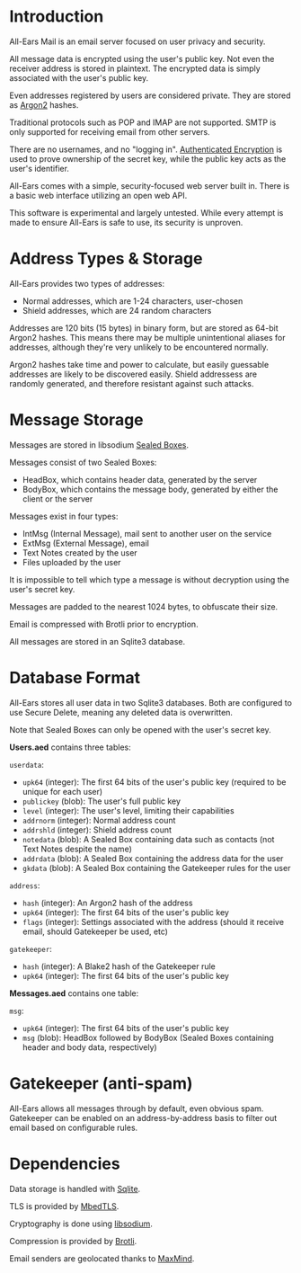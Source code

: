 Introduction
====

All-Ears Mail is an email server focused on user privacy and security.

All message data is encrypted using the user's public key. Not even the receiver address is stored in plaintext. The encrypted data is simply associated with the user's public key.

Even addresses registered by users are considered private. They are stored as [Argon2](https://en.wikipedia.org/wiki/Argon2) hashes.

Traditional protocols such as POP and IMAP are not supported. SMTP is only supported for receiving email from other servers.

There are no usernames, and no "logging in". [Authenticated Encryption](https://en.wikipedia.org/wiki/Authenticated_encryption) is used to prove ownership of the secret key, while the public key acts as the user's identifier.

All-Ears comes with a simple, security-focused web server built in. There is a basic web interface utilizing an open web API.

This software is experimental and largely untested. While every attempt is made to ensure All-Ears is safe to use, its security is unproven.

Address Types & Storage
====

All-Ears provides two types of addresses:
* Normal addresses, which are 1-24 characters, user-chosen
* Shield addresses, which are 24 random characters

Addresses are 120 bits (15 bytes) in binary form, but are stored as 64-bit Argon2 hashes. This means there may be multiple unintentional aliases for addresses, although they're very unlikely to be encountered normally.

Argon2 hashes take time and power to calculate, but easily guessable addresses are likely to be discovered easily. Shield addressess are randomly generated, and therefore resistant against such attacks.

Message Storage
====

Messages are stored in libsodium [Sealed Boxes](https://download.libsodium.org/doc/public-key_cryptography/sealed_boxes).

Messages consist of two Sealed Boxes:
* HeadBox, which contains header data, generated by the server
* BodyBox, which contains the message body, generated by either the client or the server

Messages exist in four types:
* IntMsg (Internal Message), mail sent to another user on the service
* ExtMsg (External Message), email
* Text Notes created by the user
* Files uploaded by the user

It is impossible to tell which type a message is without decryption using the user's secret key.

Messages are padded to the nearest 1024 bytes, to obfuscate their size.

Email is compressed with Brotli prior to encryption.

All messages are stored in an Sqlite3 database.

Database Format
====

All-Ears stores all user data in two Sqlite3 databases. Both are configured to use Secure Delete, meaning any deleted data is overwritten.

Note that Sealed Boxes can only be opened with the user's secret key.

**Users.aed** contains three tables:

`userdata`:
* `upk64` (integer): The first 64 bits of the user's public key (required to be unique for each user)
* `publickey` (blob): The user's full public key
* `level` (integer): The user's level, limiting their capabilities
* `addrnorm` (integer): Normal address count
* `addrshld` (integer): Shield address count
* `notedata` (blob): A Sealed Box containing data such as contacts (not Text Notes despite the name)
* `addrdata` (blob): A Sealed Box containing the address data for the user
* `gkdata` (blob): A Sealed Box containing the Gatekeeper rules for the user

`address`:
* `hash` (integer): An Argon2 hash of the address
* `upk64` (integer): The first 64 bits of the user's public key
* `flags` (integer): Settings associated with the address (should it receive email, should Gatekeeper be used, etc)

`gatekeeper`:
* `hash` (integer): A Blake2 hash of the Gatekeeper rule
* `upk64` (integer): The first 64 bits of the user's public key

**Messages.aed** contains one table:

`msg`:
* `upk64` (integer): The first 64 bits of the user's public key
* `msg` (blob): HeadBox followed by BodyBox (Sealed Boxes containing header and body data, respectively)

Gatekeeper (anti-spam)
====

All-Ears allows all messages through by default, even obvious spam. Gatekeeper can be enabled on an address-by-address basis to filter out email based on configurable rules.

Dependencies
====

Data storage is handled with [Sqlite](https://sqlite.org).

TLS is provided by [MbedTLS](https://tls.mbed.org).

Cryptography is done using [libsodium](https://libsodium.org).

Compression is provided by [Brotli](https://github.com/google/brotli).

Email senders are geolocated thanks to [MaxMind](https://dev.maxmind.com/geoip/geoip2/downloadable/).
